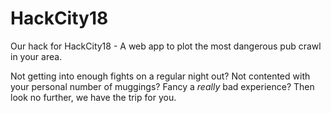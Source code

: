 # HackCity18
Our hack for HackCity18 - A web app to plot the most dangerous pub crawl in your area.

Not getting into enough fights on a regular night out? Not contented with your personal number of muggings? Fancy a _really_ bad experience? Then look no further, we have the trip for you.


